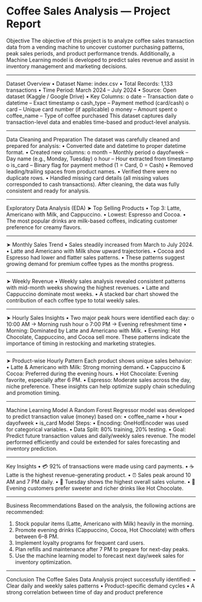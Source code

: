 # Coffee Sales Analysis — Project Report
 Objective
The objective of this project is to analyze coffee sales transaction data from a vending machine to uncover customer purchasing patterns, peak sales periods, and product performance trends.
Additionally, a Machine Learning model is developed to predict sales revenue and assist in inventory management and marketing decisions.
________________________________________
Dataset Overview
•	Dataset Name: index.csv
•	Total Records: 1,133 transactions
•	Time Period: March 2024 – July 2024
•	Source: Open dataset (Kaggle / Google Drive)
•	Key Columns:
o	date – Transaction date
o	datetime – Exact timestamp
o	cash_type – Payment method (card/cash)
o	card – Unique card number (if applicable)
o	money – Amount spent
o	coffee_name – Type of coffee purchased
This dataset captures daily transaction-level data and enables time-based and product-level analysis.
________________________________________
 Data Cleaning and Preparation
The dataset was carefully cleaned and prepared for analysis:
•	Converted date and datetime to proper datetime format.
•	Created new columns:
o	month – Monthly period
o	dayofweek – Day name (e.g., Monday, Tuesday)
o	hour – Hour extracted from timestamp
o	is_card – Binary flag for payment method (1 = Card, 0 = Cash)
•	Removed leading/trailing spaces from product names.
•	Verified there were no duplicate rows.
•	Handled missing card details (all missing values corresponded to cash transactions).
After cleaning, the data was fully consistent and ready for analysis.
________________________________________
 Exploratory Data Analysis (EDA)
➤ Top Selling Products
•	Top 3: Latte, Americano with Milk, and Cappuccino.
•	Lowest: Espresso and Cocoa.
•	The most popular drinks are milk-based coffees, indicating customer preference for creamy flavors.
________________________________________
➤ Monthly Sales Trend
•	Sales steadily increased from March to July 2024.
•	Latte and Americano with Milk show upward trajectories.
•	Cocoa and Espresso had lower and flatter sales patterns.
•	These patterns suggest growing demand for premium coffee types as the months progress.
________________________________________
➤ Weekly Revenue
•	Weekly sales analysis revealed consistent patterns with mid-month weeks showing the highest revenues.
•	Latte and Cappuccino dominate most weeks.
•	A stacked bar chart showed the contribution of each coffee type to total weekly sales.
________________________________________
➤ Hourly Sales Insights
•	Two major peak hours were identified each day:
o	10:00 AM → Morning rush hour
o	7:00 PM → Evening refreshment time
•	Morning: Dominated by Latte and Americano with Milk.
•	Evening: Hot Chocolate, Cappuccino, and Cocoa sell more.
These patterns indicate the importance of timing in restocking and marketing strategies.
________________________________________
➤ Product-wise Hourly Pattern
Each product shows unique sales behavior:
•	Latte & Americano with Milk: Strong morning demand.
•	Cappuccino & Cocoa: Preferred during the evening hours.
•	Hot Chocolate: Evening favorite, especially after 6 PM.
•	Espresso: Moderate sales across the day, niche preference.
These insights can help optimize supply chain scheduling and promotion timing.
________________________________________
 Machine Learning Model
A Random Forest Regressor model was developed to predict transaction value (money) based on:
•	coffee_name
•	hour
•	dayofweek
•	is_card
Model Steps:
•	Encoding: OneHotEncoder was used for categorical variables.
•	Data Split: 80% training, 20% testing.
•	Goal: Predict future transaction values and daily/weekly sales revenue.
The model performed efficiently and could be extended for sales forecasting and inventory prediction.
________________________________________
 Key Insights
•	💳 92% of transactions were made using card payments.
•	☕ Latte is the highest revenue-generating product.
•	⏰ Sales peak around 10 AM and 7 PM daily.
•	📅 Tuesday shows the highest overall sales volume.
•	🍫 Evening customers prefer sweeter and richer drinks like Hot Chocolate.
________________________________________
 Business Recommendations
Based on the analysis, the following actions are recommended:
1.	Stock popular items (Latte, Americano with Milk) heavily in the morning.
2.	Promote evening drinks (Cappuccino, Cocoa, Hot Chocolate) with offers between 6–8 PM.
3.	Implement loyalty programs for frequent card users.
4.	Plan refills and maintenance after 7 PM to prepare for next-day peaks.
5.	Use the machine learning model to forecast next day/week sales for inventory optimization.
________________________________________
 Conclusion
The Coffee Sales Data Analysis project successfully identified:
•	Clear daily and weekly sales patterns
•	Product-specific demand cycles
•	A strong correlation between time of day and product preference


